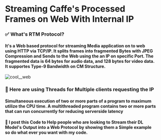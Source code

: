 # Streaming Caffe's Processed Frames on Web With Internal IP
### ✅ What's RTM Protocol?
#### It's a Web based protocol for streaming Media application on to web using HTTP via TCP/IP. It splits frames into fragmented Bytes with JPEG Compression and Sends to the Web using the an IP on specific Port. The fragmented data is 64 bytes for audio data, and 128 bytes for video data. It supportes Type-9 Bandwidth on CM Structure.
![cool__web](https://user-images.githubusercontent.com/30565388/64517212-815e7e80-d30d-11e9-8381-a9c2c629300a.png)
### 🧵 Here are using Threads for Multiple clients requesting the IP
#### Simultaneous execution of two or more parts of a program to maximum utilize the CPU time. A multithreaded program contains two or more parts that can run concurrently for reducing serverside latency
#### 📝 I post this Code to Help people who are looking to Stream their DL Model's Output into a Web Protocol by showing them a Simple example so do what ever you want with my code.
